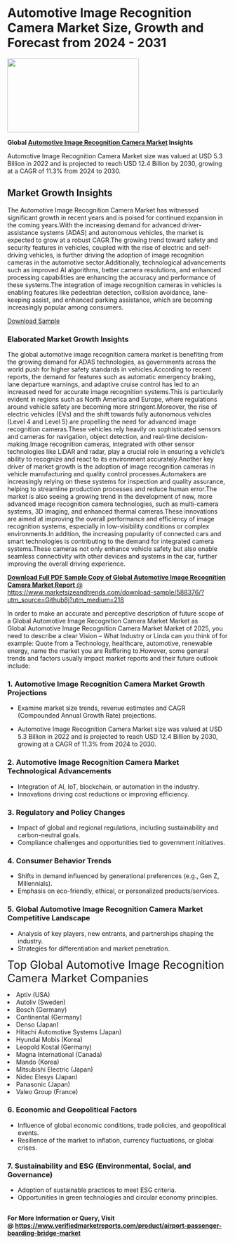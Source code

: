 <H1>Automotive Image Recognition Camera Market Size, Growth and Forecast from 2024 - 2031</H1><img class="aligncenter size-medium wp-image-584254" src="https://thirdeyenews.in/wp-content/uploads/2024/09/Global-Market-Research-300x168.jpeg" alt="" width="300" height="168" /><p><strong>Global&nbsp;<a href="https://www.marketsizeandtrends.com/download-sample/588376/?utm_source=Github8j?utm_medium=218">Automotive Image Recognition Camera Market</a> Insights</strong></p><p>Automotive Image Recognition Camera Market size was valued at USD 5.3 Billion in 2022 and is projected to reach USD 12.4 Billion by 2030, growing at a CAGR of 11.3% from 2024 to 2030.</p><p><h2>Market Growth Insights</h2> The Automotive Image Recognition Camera Market has witnessed significant growth in recent years and is poised for continued expansion in the coming years.With the increasing demand for advanced driver-assistance systems (ADAS) and autonomous vehicles, the market is expected to grow at a robust CAGR.The growing trend toward safety and security features in vehicles, coupled with the rise of electric and self-driving vehicles, is further driving the adoption of image recognition cameras in the automotive sector.Additionally, technological advancements such as improved AI algorithms, better camera resolutions, and enhanced processing capabilities are enhancing the accuracy and performance of these systems.The integration of image recognition cameras in vehicles is enabling features like pedestrian detection, collision avoidance, lane-keeping assist, and enhanced parking assistance, which are becoming increasingly popular among consumers.<p><a href="#">Download Sample</a></p> <h3>Elaborated Market Growth Insights</h3> The global automotive image recognition camera market is benefiting from the growing demand for ADAS technologies, as governments across the world push for higher safety standards in vehicles.According to recent reports, the demand for features such as automatic emergency braking, lane departure warnings, and adaptive cruise control has led to an increased need for accurate image recognition systems.This is particularly evident in regions such as North America and Europe, where regulations around vehicle safety are becoming more stringent.Moreover, the rise of electric vehicles (EVs) and the shift towards fully autonomous vehicles (Level 4 and Level 5) are propelling the need for advanced image recognition cameras.These vehicles rely heavily on sophisticated sensors and cameras for navigation, object detection, and real-time decision-making.Image recognition cameras, integrated with other sensor technologies like LiDAR and radar, play a crucial role in ensuring a vehicle’s ability to recognize and react to its environment accurately.Another key driver of market growth is the adoption of image recognition cameras in vehicle manufacturing and quality control processes.Automakers are increasingly relying on these systems for inspection and quality assurance, helping to streamline production processes and reduce human error.The market is also seeing a growing trend in the development of new, more advanced image recognition camera technologies, such as multi-camera systems, 3D imaging, and enhanced thermal cameras.These innovations are aimed at improving the overall performance and efficiency of image recognition systems, especially in low-visibility conditions or complex environments.In addition, the increasing popularity of connected cars and smart technologies is contributing to the demand for integrated camera systems.These cameras not only enhance vehicle safety but also enable seamless connectivity with other devices and systems in the car, further improving the overall driving experience.<p><a href="#"></p><p><span class=""><strong>Download Full PDF Sample Copy of Global Automotive Image Recognition Camera Market Report</strong> @ <a href="https://www.marketsizeandtrends.com/download-sample/588376/?utm_source=Github8j?utm_medium=218" target="_blank">https://www.marketsizeandtrends.com/download-sample/588376/?utm_source=Github8j?utm_medium=218</a></span></p><p>In order to make an accurate and perceptive description of future scope of a Global&nbsp;Automotive Image Recognition Camera Market Market as Global&nbsp;Automotive Image Recognition Camera Market Market of 2025, you need to describe a clear Vision &ndash; What Industry or Linda can you think of for example: Quote from a Technology, healthcare, automotive, renewable energy, name the market you are Reffering to.However, some general trends and factors usually impact market reports and their future outlook include:</p><h3>1.&nbsp;<strong>Automotive Image Recognition Camera Market Growth Projections</strong></h3><ul><li>Examine market size trends, revenue estimates and CAGR (Compounded Annual Growth Rate) projections.</li><li><p>Automotive Image Recognition Camera Market size was valued at USD 5.3 Billion in 2022 and is projected to reach USD 12.4 Billion by 2030, growing at a CAGR of 11.3% from 2024 to 2030.</p></li></ul><h3>2.&nbsp;<strong>Automotive Image Recognition Camera Market Technological Advancements</strong></h3><ul><li>Integration of AI, IoT, blockchain, or automation in the industry.</li><li>Innovations driving cost reductions or improving efficiency.</li></ul><h3>3.&nbsp;<strong>Regulatory and Policy Changes</strong></h3><ul><li>Impact of global and regional regulations, including sustainability and carbon-neutral goals.</li><li>Compliance challenges and opportunities tied to government initiatives.</li></ul><h3>4.&nbsp;<strong>Consumer Behavior Trends</strong></h3><ul><li>Shifts in demand influenced by generational preferences (e.g., Gen Z, Millennials).</li><li>Emphasis on eco-friendly, ethical, or personalized products/services.</li></ul><h3>5.&nbsp;<strong>Global Automotive Image Recognition Camera Market Competitive Landscape</strong></h3><ul><li>Analysis of key players, new entrants, and partnerships shaping the industry.</li><li>Strategies for differentiation and market penetration.</li></ul><p data-pm-slice="1 1 []"><span style="color: inherit; font-family: inherit; font-size: 25px;">Top Global Automotive Image Recognition Camera Market Companies</span></p><div class="" data-test-id=""><p><li>Aptiv (USA)</li><li> Autoliv (Sweden)</li><li> Bosch (Germany)</li><li> Continental (Germany)</li><li> Denso (Japan)</li><li> Hitachi Automotive Systems (Japan)</li><li> Hyundai Mobis (Korea)</li><li> Leopold Kostal (Germany)</li><li> Magna International (Canada)</li><li> Mando (Korea)</li><li> Mitsubishi Electric (Japan)</li><li> Nidec Elesys (Japan)</li><li> Panasonic (Japan)</li><li> Valeo Group (France)</li></p></div><h3>6.&nbsp;<strong>Economic and Geopolitical Factors</strong></h3><ul><li>Influence of global economic conditions, trade policies, and geopolitical events.</li><li>Resilience of the market to inflation, currency fluctuations, or global crises.</li></ul><h3>7.&nbsp;<strong>Sustainability and ESG (Environmental, Social, and Governance)</strong></h3><ul><li>Adoption of sustainable practices to meet ESG criteria.</li><li>Opportunities in green technologies and circular economy principles.</li></ul><h2><strong style="font-size: 14px;">For More Information or Query, Visit @&nbsp;</strong><a style="background-color: #ffffff; font-size: 14px;" href="https://www.marketsizeandtrends.com/report/automotive-image-recognition-camera-market/" target="_blank">https://www.verifiedmarketreports.com/product/airport-passenger-boarding-bridge-market</a></h2>